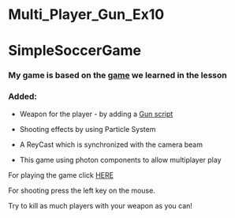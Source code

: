 # Multi_Player_Gun_Ex10

# SimpleSoccerGame

### My game is based on the [game](https://github.com/eli-game-dev/multiplayer-tutorial-unity) we learned in the lesson

### Added:
* Weapon for the player - by adding a [Gun script](https://github.com/LeveI-Up/Multi_Player_Gun_Ex10/blob/main/Assets/scripts/Player/Gun.cs)
* Shooting effects by using Particle System
* A ReyCast which is synchronized with the camera beam

* This game using photon components to allow multiplayer play


For playing the game click [HERE](https://almogre.itch.io/multiplayer-ex10)

For shooting press the left key on the mouse.

Try to kill as much players with your weapon as you can!
